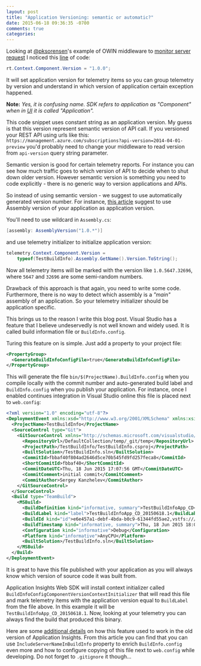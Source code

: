 ```yaml
---
layout: post
title: "Application Versioning: semantic or automatic?"
date: 2015-06-18 09:36:35 -0700
comments: true
categories:
---
```

Looking at [@pksorensen](https://twitter.com/pksorensen)'s example of OWIN middleware to [monitor server request]( https://gist.github.com/s093294/d4b8abdaf4000b6c7f80) I noticed this [line](https://gist.github.com/s093294/d4b8abdaf4000b6c7f80#file-applicationinsightrequesttrackingmiddleware-cs-L27) of code:

``` csharp
rt.Context.Component.Version = "1.0.0";
```

It will set application version for telemetry items so you can group telemetry by version and understand in which version of application certain exception happened.

**Note:** *Yes, it is confusing name. SDK refers to application as "Component" when in [UI](http://portal.azure.com) it is called "Application".*

This code snippet uses constant string as an application version. My guess is that this version represent semantic version of API call. If you versioned your REST API using urls like this: ```https://management.azure.com/subscriptions?api-version=2014-04-01-preview``` you'd probably need to change your middleware to read version from ```api-version``` query string parameter.

Semantic version is good for certain telemetry reports. For instance you can see how much traffic goes to which version of API to decide when to shut down older version. However semantic version is something you need to code explicitly - there is no generic way to version applications and APIs.

So instead of using semantic version - we suggest to use automatically generated version number. For instance, [this article](http://blogs.msdn.com/b/visualstudioalm/archive/2015/01/07/application-insights-support-for-multiple-environments-stamps-and-app-versions.aspx
) suggest to use Assembly version of your application as application version.

You'll need to use wildcard in ```Assembly.cs```:

``` csharp
[assembly: AssemblyVersion("1.0.*")]
```

and use telemetry initializer to initialize application version:

``` csharp
telemetry.Context.Component.Version =
    typeof(TestBuildInfo).Assembly.GetName().Version.ToString();
```

Now all telemetry items will be marked with the version like ```1.0.5647.32696```, where ```5647``` and ```32696``` are some semi-random numbers.

Drawback of this approach is that again, you need to write some code. Furthermore, there is no way to detect which assembly is a *"main"* assembly of an application. So your telemetry initializer should be application specific.

This brings us to the reason I write this blog post. Visual Studio has a feature that I believe undeservedly is not well known and widely used. It is called build information file or ```BuildInfo.config```.

Turing this feature on is simple. Just add a property to your project file:

``` xml
<PropertyGroup>
  <GenerateBuildInfoConfigFile>true</GenerateBuildInfoConfigFile>
</PropertyGroup>
```

This will generate the file ```bin/$(ProjectName).BuildInfo.config``` when you compile locally with the commit number and auto-generated build label and ```BuildInfo.config``` when you publish your application. For instance, once I enabled continues integration in Visual Studio online this file is placed next to ```web.config```:

``` xml
<?xml version="1.0" encoding="utf-8"?>
<DeploymentEvent xmlns:xsd="http://www.w3.org/2001/XMLSchema" xmlns:xsi="http://www.w3.org/2001/XMLSchema-instance" xmlns="http://schemas.microsoft.com/VisualStudio/DeploymentEvent/2013/06">
  <ProjectName>TestBuildInfo</ProjectName>
  <SourceControl type="Git">
    <GitSourceControl xmlns="http://schemas.microsoft.com/visualstudio/deploymentevent_git/2013/09">
      <RepositoryUrl>/DefaultCollection/temp/_git/temp</RepositoryUrl>
      <ProjectPath>/TestBuildInfo/TestBuildInfo.csproj</ProjectPath>
      <BuiltSolution>/TestBuildInfo.sln</BuiltSolution>
      <CommitId>fbbaf40f804ad2646d5ce70b545fd9fd257feca8</CommitId>
      <ShortCommitId>fbbaf40</ShortCommitId>
      <CommitDateUTC>Thu, 18 Jun 2015 17:07:56 GMT</CommitDateUTC>
      <CommitComment>initial commit</CommitComment>
      <CommitAuthor>Sergey Kanzhelev</CommitAuthor>
    </GitSourceControl>
  </SourceControl>
  <Build type="TeamBuild">
    <MSBuild>
      <BuildDefinition kind="informative, summary">TestBuildInfoApp_CD</BuildDefinition>
      <BuildLabel kind="label">TestBuildInfoApp_CD_20150618.1</BuildLabel>
      <BuildId kind="id">e6e457a1-debf-4bda-b0c9-61344fd55ae2,vstfs:///Build/Build/37</BuildId>
      <BuildTimestamp kind="informative, summary">Thu, 18 Jun 2015 18:08:19 GMT</BuildTimestamp>
      <Configuration kind="informative">Debug</Configuration>
      <Platform kind="informative">AnyCPU</Platform>
      <BuiltSolution>/TestBuildInfo.sln</BuiltSolution>
    </MSBuild>
  </Build>
</DeploymentEvent>
```

It is great to have this file published with your application as you will always know which version of source code it was built from.

Application Insights Web SDK will install context initializer called  ```BuildInfoConfigComponentVersionContextInitializer``` that will read this file and mark telemetry items with the application version equal to ```BuildLabel``` from the file above. In this example it will be ```TestBuildInfoApp_CD_20150618.1```. Now, looking at your telemetry you can always find the build that produced this binary.

Here are some [additional details](http://blogs.msdn.com/b/visualstudioalm/archive/2013/11/15/implementing-deployment-markers-in-application-insights.aspx) on how this feature used to work in the old version of Application Insights. From this article you can find that you can use ```IncludeServerNameInBuildInfo``` property to enrich ```BuildInfo.config``` even more and how to configure copying of this file next to ```web.config``` while developing. Do not forget to ```.gitignore``` it though...
